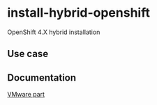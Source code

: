 # install-hybrid-openshift

OpenShift 4.X hybrid installation

## Use case

## Documentation

[VMware part](./doc/vmware.md)
